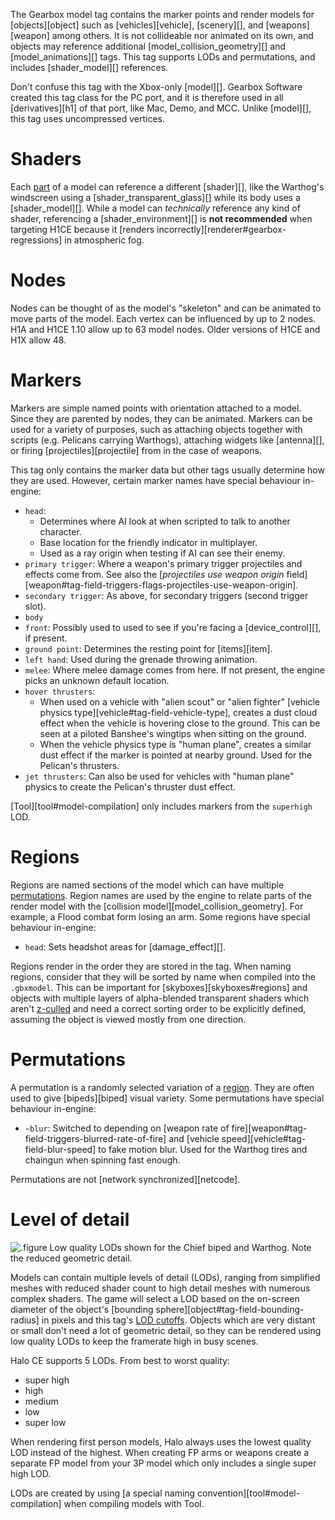 The Gearbox model tag contains the marker points and render models for [objects][object] such as [vehicles][vehicle], [scenery][], and [weapons][weapon] among others. It is not collideable nor animated on its own, and objects may reference additional [model_collision_geometry][] and [model_animations][] tags. This tag supports LODs and permutations, and includes [shader_model][] references.

Don't confuse this tag with the Xbox-only [model][]. Gearbox Software created this tag class for the PC port, and it is therefore used in all [derivatives][h1] of that port, like Mac, Demo, and MCC. Unlike [model][], this tag uses uncompressed vertices.

# Shaders
Each [part](#tag-field-geometries-parts) of a model can reference a different [shader][], like the Warthog's windscreen using a [shader_transparent_glass][] while its body uses a [shader_model][]. While a model can _technically_ reference any kind of shader, referencing a [shader_environment][] is **not recommended** when targeting H1CE because it [renders incorrectly][renderer#gearbox-regressions] in atmospheric fog.

# Nodes
Nodes can be thought of as the model's "skeleton" and can be animated to move parts of the model. Each vertex can be influenced by up to 2 nodes. H1A and H1CE 1.10 allow up to 63 model nodes. Older versions of H1CE and H1X allow 48.

# Markers
Markers are simple named points with orientation attached to a model. Since they are parented by nodes, they can be animated. Markers can be used for a variety of purposes, such as attaching objects together with scripts (e.g. Pelicans carrying Warthogs), attaching widgets like [antenna][], or firing [projectiles][projectile] from in the case of weapons.

This tag only contains the marker data but other tags usually determine how they are used. However, certain marker names have special behaviour in-engine:

* `head`:
  * Determines where AI look at when scripted to talk to another character.
  * Base location for the friendly indicator in multiplayer.
  * Used as a ray origin when testing if AI can see their enemy.
* `primary trigger`: Where a weapon's primary trigger projectiles and effects come from. See also the [_projectiles use weapon origin_ field][weapon#tag-field-triggers-flags-projectiles-use-weapon-origin].
* `secondary trigger`: As above, for secondary triggers (second trigger slot).
* `body`
* `front`: Possibly used to used to see if you're facing a [device_control][], if present.
* `ground point`: Determines the resting point for [items][item].
* `left hand`: Used during the grenade throwing animation.
* `melee`: Where melee damage comes from here. If not present, the engine picks an unknown default location.
* `hover thrusters`:
  * When used on a vehicle with "alien scout" or "alien fighter" [vehicle physics type][vehicle#tag-field-vehicle-type], creates a dust cloud effect when the vehicle is hovering close to the ground. This can be seen at a piloted Banshee's wingtips when sitting on the ground.
  * When the vehicle physics type is "human plane", creates a similar dust effect if the marker is pointed at nearby ground. Used for the Pelican's thrusters.
* `jet thrusters`: Can also be used for vehicles with "human plane" physics to create the Pelican's thruster dust effect.

[Tool][tool#model-compilation] only includes markers from the `superhigh` LOD.

# Regions
Regions are named sections of the model which can have multiple [permutations](#permutations). Region names are used by the engine to relate parts of the render model with the [collision model][model_collision_geometry]. For example, a Flood combat form losing an arm. Some regions have special behaviour in-engine:

* `head`: Sets headshot areas for [damage_effect][].

Regions render in the order they are stored in the tag. When naming regions, consider that they will be sorted by name when compiled into the `.gbxmodel`. This can be important for [skyboxes][skyboxes#regions] and objects with multiple layers of alpha-blended transparent shaders which aren't [z-culled][z-buf] and need a correct sorting order to be explicitly defined, assuming the object is viewed mostly from one direction.

# Permutations
A permutation is a randomly selected variation of a [region](#regions). They are often used to give [bipeds][biped] visual variety. Some permutations have special behaviour in-engine:

* `~blur`: Switched to depending on [weapon rate of fire][weapon#tag-field-triggers-blurred-rate-of-fire] and [vehicle speed][vehicle#tag-field-blur-speed] to fake motion blur. Used for the Warthog tires and chaingun when spinning fast enough.

Permutations are not [network synchronized][netcode].

# Level of detail
![.figure Low quality LODs shown for the Chief biped and Warthog. Note the reduced geometric detail.](lod.jpg)

Models can contain multiple levels of detail (LODs), ranging from simplified meshes with reduced shader count to high detail meshes with numerous complex shaders. The game will select a LOD based on the on-screen diameter of the object's [bounding sphere][object#tag-field-bounding-radius] in pixels and this tag's [LOD cutoffs](#tag-field-super-high-detail-cutoff). Objects which are very distant or small don't need a lot of geometric detail, so they can be rendered using low quality LODs to keep the framerate high in busy scenes.

Halo CE supports 5 LODs. From best to worst quality:

* super high
* high
* medium
* low
* super low

When rendering first person models, Halo always uses the lowest quality LOD instead of the highest. When creating FP arms or weapons create a separate FP model from your 3P model which only includes a single super high LOD.

LODs are created by using [a special naming convention][tool#model-compilation] when compiling models with Tool.

[z-buf]: https://en.wikipedia.org/wiki/Z-buffering
